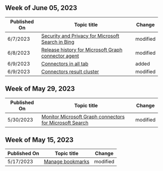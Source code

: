 <!-- This file is generated automatically each week. Changes made to this file will be overwritten.-->



## Week of June 05, 2023


| Published On |Topic title | Change |
|------|------------|--------|
| 6/7/2023 | [Security and Privacy for Microsoft Search in Bing](/MicrosoftSearch/security-for-search) | modified |
| 6/8/2023 | [Release history for Microsoft Graph connector agent](/MicrosoftSearch/graph-connector-agent-releases) | modified |
| 6/9/2023 | [Connectors in all tab](/MicrosoftSearch/connectors-in-all-vertical) | added |
| 6/9/2023 | [Connectors result cluster](/MicrosoftSearch/result-cluster) | modified |


## Week of May 29, 2023


| Published On |Topic title | Change |
|------|------------|--------|
| 5/30/2023 | [Monitor Microsoft Graph connectors for Microsoft Search](/MicrosoftSearch/manage-connector) | modified |


## Week of May 15, 2023


| Published On |Topic title | Change |
|------|------------|--------|
| 5/17/2023 | [Manage bookmarks](/MicrosoftSearch/manage-bookmarks) | modified |
